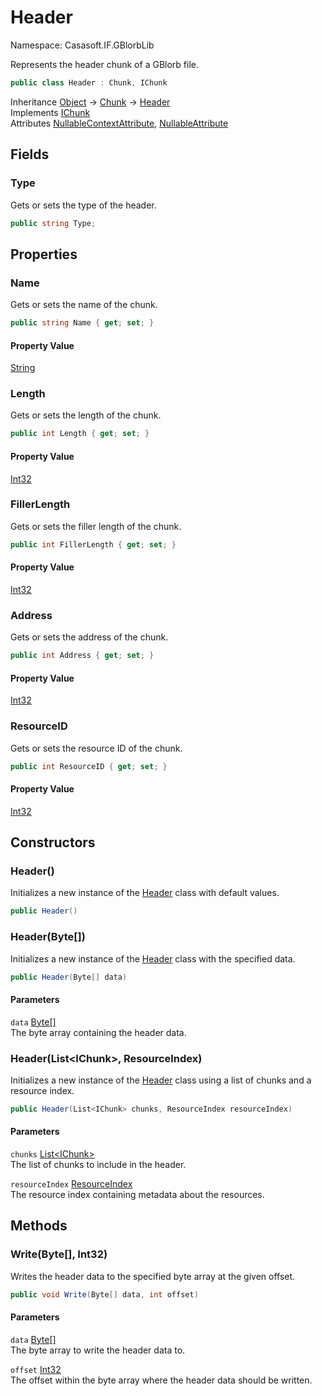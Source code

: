 # Header

Namespace: Casasoft.IF.GBlorbLib

Represents the header chunk of a GBlorb file.

```csharp
public class Header : Chunk, IChunk
```

Inheritance [Object](https://docs.microsoft.com/en-us/dotnet/api/system.object) → [Chunk](./casasoft.if.gblorblib.chunk) → [Header](./casasoft.if.gblorblib.header)<br>
Implements [IChunk](./casasoft.if.gblorblib.ichunk)<br>
Attributes [NullableContextAttribute](https://docs.microsoft.com/en-us/dotnet/api/system.runtime.compilerservices.nullablecontextattribute), [NullableAttribute](https://docs.microsoft.com/en-us/dotnet/api/system.runtime.compilerservices.nullableattribute)

## Fields

### **Type**

Gets or sets the type of the header.

```csharp
public string Type;
```

## Properties

### **Name**

Gets or sets the name of the chunk.

```csharp
public string Name { get; set; }
```

#### Property Value

[String](https://docs.microsoft.com/en-us/dotnet/api/system.string)<br>

### **Length**

Gets or sets the length of the chunk.

```csharp
public int Length { get; set; }
```

#### Property Value

[Int32](https://docs.microsoft.com/en-us/dotnet/api/system.int32)<br>

### **FillerLength**

Gets or sets the filler length of the chunk.

```csharp
public int FillerLength { get; set; }
```

#### Property Value

[Int32](https://docs.microsoft.com/en-us/dotnet/api/system.int32)<br>

### **Address**

Gets or sets the address of the chunk.

```csharp
public int Address { get; set; }
```

#### Property Value

[Int32](https://docs.microsoft.com/en-us/dotnet/api/system.int32)<br>

### **ResourceID**

Gets or sets the resource ID of the chunk.

```csharp
public int ResourceID { get; set; }
```

#### Property Value

[Int32](https://docs.microsoft.com/en-us/dotnet/api/system.int32)<br>

## Constructors

### **Header()**

Initializes a new instance of the [Header](./casasoft.if.gblorblib.header) class with default values.

```csharp
public Header()
```

### **Header(Byte[])**

Initializes a new instance of the [Header](./casasoft.if.gblorblib.header) class with the specified data.

```csharp
public Header(Byte[] data)
```

#### Parameters

`data` [Byte[]](https://docs.microsoft.com/en-us/dotnet/api/system.byte)<br>
The byte array containing the header data.

### **Header(List&lt;IChunk&gt;, ResourceIndex)**

Initializes a new instance of the [Header](./casasoft.if.gblorblib.header) class using a list of chunks and a resource index.

```csharp
public Header(List<IChunk> chunks, ResourceIndex resourceIndex)
```

#### Parameters

`chunks` [List&lt;IChunk&gt;](https://docs.microsoft.com/en-us/dotnet/api/system.collections.generic.list-1)<br>
The list of chunks to include in the header.

`resourceIndex` [ResourceIndex](./casasoft.if.gblorblib.resourceindex)<br>
The resource index containing metadata about the resources.

## Methods

### **Write(Byte[], Int32)**

Writes the header data to the specified byte array at the given offset.

```csharp
public void Write(Byte[] data, int offset)
```

#### Parameters

`data` [Byte[]](https://docs.microsoft.com/en-us/dotnet/api/system.byte)<br>
The byte array to write the header data to.

`offset` [Int32](https://docs.microsoft.com/en-us/dotnet/api/system.int32)<br>
The offset within the byte array where the header data should be written.
